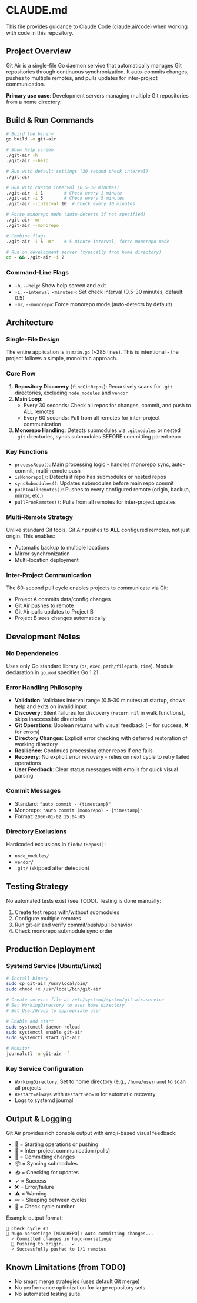 # CLAUDE.md

This file provides guidance to Claude Code (claude.ai/code) when working with code in this repository.

## Project Overview

Git Air is a single-file Go daemon service that automatically manages Git repositories through continuous synchronization. It auto-commits changes, pushes to multiple remotes, and pulls updates for inter-project communication.

**Primary use case**: Development servers managing multiple Git repositories from a home directory.

## Build & Run Commands

```bash
# Build the binary
go build -o git-air

# Show help screen
./git-air -h
./git-air --help

# Run with default settings (30 second check interval)
./git-air

# Run with custom interval (0.5-30 minutes)
./git-air -i 1        # Check every 1 minute
./git-air -i 5        # Check every 5 minutes
./git-air --interval 10  # Check every 10 minutes

# Force monorepo mode (auto-detects if not specified)
./git-air -mr
./git-air --monorepo

# Combine flags
./git-air -i 5 -mr    # 5 minute interval, force monorepo mode

# Run on development server (typically from home directory)
cd ~ && ./git-air -i 2
```

### Command-Line Flags

- `-h`, `--help`: Show help screen and exit
- `-i`, `--interval <minutes>`: Set check interval (0.5-30 minutes, default: 0.5)
- `-mr`, `--monorepo`: Force monorepo mode (auto-detects by default)

## Architecture

### Single-File Design
The entire application is in `main.go` (~285 lines). This is intentional - the project follows a simple, monolithic approach.

### Core Flow
1. **Repository Discovery** (`findGitRepos`): Recursively scans for `.git` directories, excluding `node_modules` and `vendor`
2. **Main Loop**:
   - Every 30 seconds: Check all repos for changes, commit, and push to ALL remotes
   - Every 60 seconds: Pull from all remotes for inter-project communication
3. **Monorepo Handling**: Detects submodules via `.gitmodules` or nested `.git` directories, syncs submodules BEFORE committing parent repo

### Key Functions
- `processRepo()`: Main processing logic - handles monorepo sync, auto-commit, multi-remote push
- `isMonorepo()`: Detects if repo has submodules or nested repos
- `syncSubmodules()`: Updates submodules before main repo commit
- `pushToAllRemotes()`: Pushes to every configured remote (origin, backup, mirror, etc.)
- `pullFromRemotes()`: Pulls from all remotes for inter-project updates

### Multi-Remote Strategy
Unlike standard Git tools, Git Air pushes to **ALL** configured remotes, not just origin. This enables:
- Automatic backup to multiple locations
- Mirror synchronization
- Multi-location deployment

### Inter-Project Communication
The 60-second pull cycle enables projects to communicate via Git:
- Project A commits data/config changes
- Git Air pushes to remote
- Git Air pulls updates to Project B
- Project B sees changes automatically

## Development Notes

### No Dependencies
Uses only Go standard library (`os`, `exec`, `path/filepath`, `time`). Module declaration in `go.mod` specifies Go 1.21.

### Error Handling Philosophy
- **Validation**: Validates interval range (0.5-30 minutes) at startup, shows help and exits on invalid input
- **Discovery**: Silent failures for discovery (`return nil` in walk functions), skips inaccessible directories
- **Git Operations**: Boolean returns with visual feedback (✓ for success, ❌ for errors)
- **Directory Changes**: Explicit error checking with deferred restoration of working directory
- **Resilience**: Continues processing other repos if one fails
- **Recovery**: No explicit error recovery - relies on next cycle to retry failed operations
- **User Feedback**: Clear status messages with emojis for quick visual parsing

### Commit Messages
- Standard: `"auto commit - {timestamp}"`
- Monorepo: `"auto commit (monorepo) - {timestamp}"`
- Format: `2006-01-02 15:04:05`

### Directory Exclusions
Hardcoded exclusions in `findGitRepos()`:
- `node_modules/`
- `vendor/`
- `.git/` (skipped after detection)

## Testing Strategy

No automated tests exist (see TODO). Testing is done manually:
1. Create test repos with/without submodules
2. Configure multiple remotes
3. Run git-air and verify commit/push/pull behavior
4. Check monorepo submodule sync order

## Production Deployment

### Systemd Service (Ubuntu/Linux)
```bash
# Install binary
sudo cp git-air /usr/local/bin/
sudo chmod +x /usr/local/bin/git-air

# Create service file at /etc/systemd/system/git-air.service
# Set WorkingDirectory to user home directory
# Set User/Group to appropriate user

# Enable and start
sudo systemctl daemon-reload
sudo systemctl enable git-air
sudo systemctl start git-air

# Monitor
journalctl -u git-air -f
```

### Key Service Configuration
- `WorkingDirectory`: Set to home directory (e.g., `/home/username`) to scan all projects
- `Restart=always` with `RestartSec=10` for automatic recovery
- Logs to systemd journal

## Output & Logging

Git Air provides rich console output with emoji-based visual feedback:
- 🚀 = Starting operations or pushing
- 📡 = Inter-project communication (pulls)
- 📝 = Committing changes
- 📦 = Syncing submodules
- 📥 = Checking for updates
- ✓ = Success
- ❌ = Error/failure
- ⚠️ = Warning
- 💤 = Sleeping between cycles
- 🔄 = Check cycle number

Example output format:
```
🔄 Check cycle #3
📝 hugo-norsetinge [MONOREPO]: Auto committing changes...
  ✓ Committed changes in hugo-norsetinge
  🚀 Pushing to origin... ✓
  ✓ Successfully pushed to 1/1 remotes
```

## Known Limitations (from TODO)

- No smart merge strategies (uses default Git merge)
- No performance optimization for large repository sets
- No automated testing suite
